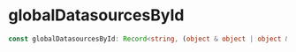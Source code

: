 # globalDatasourcesById

```ts
const globalDatasourcesById: Record<string, (object & object | object & object)[]>;
```
